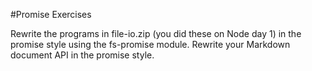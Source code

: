 #Promise Exercises

Rewrite the programs in file-io.zip (you did these on Node day 1) in the promise style using the fs-promise module.
Rewrite your Markdown document API in the promise style.
